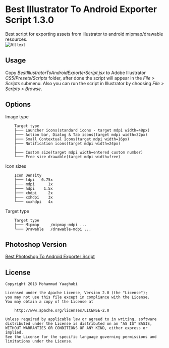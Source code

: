 Best Illustrator To Android Exporter Script 1.3.0
=================================

Best script for exporting assets from illustrator to android mipmap/drawable resources.<br>
![Alt text](screenshot/shot1.png?raw=true "ScreenShot Best Illustrator To Android Exporter Script")

Usage
---
Copy *BestIllustratorToAndroidExporterScript.jsx* to Adobe Illustrator *CS5/Presets/Scripts* folder, after done the script will appear in the *File > Scripts* submenu.
Also you can run the script in Illustrator by choosing *File > Scripts > Browse*.

Options
---
Image type
```
    Target type
    ├─── Launcher icons(standard icons - target mdpi width=48px)
    ├─── Action bar, Dialog & Tab icons(target mdpi width=32px)
    ├─── Small Contextual Icons(target mdpi width=16px)
    ├─── Notification icons(target mdpi width=24px)
    |
    ├─── Custom size(target mdpi width=entered custom number)
    └─── Free size drawable(target mdpi width=free)
```

Icon sizes
```
    Icon Density
    ├─── ldpi   0.75x
    ├─── mdpi      1x
    ├─── hdpi    1.5x
    ├─── xhdpi     2x
    ├─── xxhdpi    3x
    └─── xxxhdpi   4x
```

Target type
```
    Target type
    ├─── Mipmap		/mipmap-mdpi ...
    └─── Drawable	/drawable-mdpi ...
```


Photoshop Version
---
[Best Photoshop To Android Exporter Script](http://myaghobi.github.io/Best-Photoshop-To-Android-Exporter-Script/ "Best Photoshop To Android Exporter Script")

License
---
```
Copyright 2013 Mohammad Yaaghubi

Licensed under the Apache License, Version 2.0 (the "License");
you may not use this file except in compliance with the License.
You may obtain a copy of the License at

    http://www.apache.org/licenses/LICENSE-2.0

Unless required by applicable law or agreed to in writing, software
distributed under the License is distributed on an "AS IS" BASIS,
WITHOUT WARRANTIES OR CONDITIONS OF ANY KIND, either express or implied.
See the License for the specific language governing permissions and
limitations under the License.
```
